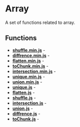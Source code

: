 # Array

A set of functions related to array.

## Functions

* [**shuffle.min.js**](./shuffle.min.md) - 
* [**diffrence.min.js**](./diffrence.min.md) - 
* [**flatten.min.js**](./flatten.min.md) - 
* [**toChunk.min.js**](./toChunk.min.md) - 
* [**intersection.min.js**](./intersection.min.md) - 
* [**unique.min.js**](./unique.min.md) - 
* [**union.min.js**](./union.min.md) - 
* [**unique.js**](./unique.md) - 
* [**flatten.js**](./flatten.md) - 
* [**shuffle.js**](./shuffle.md) - 
* [**intersection.js**](./intersection.md) - 
* [**union.js**](./union.md) - 
* [**diffrence.js**](./diffrence.md) - 
* [**toChunk.js**](./toChunk.md) - 
